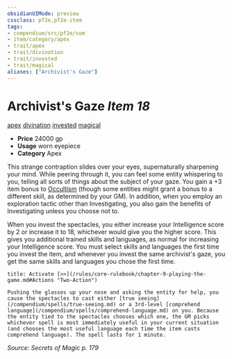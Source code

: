 ```yaml
---
obsidianUIMode: preview
cssclass: pf2e,pf2e-item
tags:
- compendium/src/pf2e/som
- item/category/apex
- trait/apex
- trait/divination
- trait/invested
- trait/magical
aliases: ["Archivist's Gaze"]
---
```

# Archivist's Gaze *Item 18*  
[apex](/rules/traits/apex.md)  [divination](/rules/traits/divination.md)  [invested](/rules/traits/invested.md)  [magical](/rules/traits/magical.md)  

- **Price** 24000 gp
- **Usage** worn eyepiece
- **Category** Apex

This strange contraption slides over your eyes, supernaturally sharpening your mind. While peering through it, you can feel some entity whispering to you, telling all sorts of things about the subject of your gaze. You gain a +3 item bonus to [Occultism](/compendium/skills.md#Occultism) (though some entities might grant a bonus to a different skill, as determined by your GM). In addition, when you employ an exploration tactic other than Investigating, you also gain the benefits of Investigating unless you choose not to.

When you invest the spectacles, you either increase your Intelligence score by 2 or increase it to 18, whichever would give you the higher score. This gives you additional trained skills and languages, as normal for increasing your Intelligence score. You must select skills and languages the first time you invest the item, and whenever you invest the same archivist's gaze, you get the same skills and languages you chose the first time.

```ad-embed-ability
title: Activate [>>](/rules/core-rulebook/chapter-9-playing-the-game.md#Actions "Two-Action")

Pushing the glasses up your nose and asking the entity for help, you cause the spectacles to cast either [true seeing](/compendium/spells/true-seeing.md) or a 3rd-level [comprehend language](/compendium/spells/comprehend-language.md) on you. Because the entity tied to the spectacles chooses which one, the GM picks whichever spell is most immediately useful in your current situation (and chooses the most useful language each time the item casts comprehend language). The spell lasts for 1 minute.
```

*Source: Secrets of Magic p. 179*